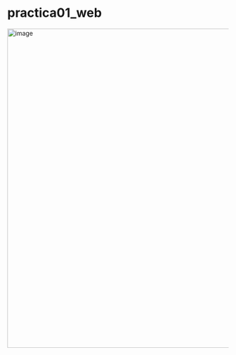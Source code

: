﻿# practica01_web
<img width="1360" height="728" alt="image" src="https://github.com/user-attachments/assets/14659690-5729-4b43-a844-0fbeab217b22" />


